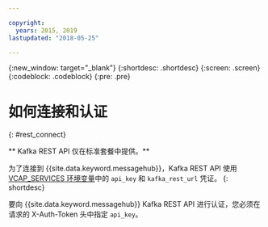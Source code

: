```yaml
---

copyright:
  years: 2015, 2019
lastupdated: "2018-05-25"

---
```


{:new_window: target="_blank"}
{:shortdesc: .shortdesc}
{:screen: .screen}
{:codeblock: .codeblock}
{:pre: .pre}

# 如何连接和认证
{: #rest_connect}

<!-- info moved to eventstreams025.md because of doc app changes -->
** Kafka REST API 仅在标准套餐中提供。**
<br/>

为了连接到 {{site.data.keyword.messagehub}}，Kafka REST API 使用 [VCAP_SERVICES 环境变量](/docs/services/EventStreams/eventstreams127.html)中的 <code>api_key</code> 和 <code>kafka_rest_url</code> 凭证。
{: shortdesc}

要向 {{site.data.keyword.messagehub}} Kafka REST API 进行认证，您必须在请求的 X-Auth-Token 头中指定 <code>api_key</code>。
